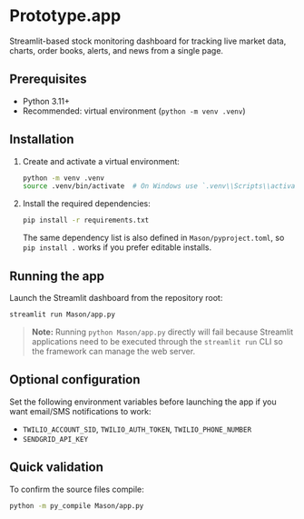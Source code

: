 # Prototype.app

Streamlit-based stock monitoring dashboard for tracking live market data, charts, order books, alerts, and news from a single page.

## Prerequisites
- Python 3.11+
- Recommended: virtual environment (``python -m venv .venv``)

## Installation
1. Create and activate a virtual environment:
   ```bash
   python -m venv .venv
   source .venv/bin/activate  # On Windows use `.venv\\Scripts\\activate`
   ```
2. Install the required dependencies:
   ```bash
   pip install -r requirements.txt
   ```
   The same dependency list is also defined in `Mason/pyproject.toml`, so `pip install .` works if you prefer editable installs.

## Running the app
Launch the Streamlit dashboard from the repository root:
```bash
streamlit run Mason/app.py
```

> **Note:** Running `python Mason/app.py` directly will fail because Streamlit applications need to be executed through the `streamlit run` CLI so the framework can manage the web server.

## Optional configuration
Set the following environment variables before launching the app if you want email/SMS notifications to work:
- `TWILIO_ACCOUNT_SID`, `TWILIO_AUTH_TOKEN`, `TWILIO_PHONE_NUMBER`
- `SENDGRID_API_KEY`

## Quick validation
To confirm the source files compile:
```bash
python -m py_compile Mason/app.py
```

